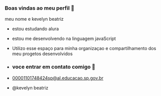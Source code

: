 ### Boas vindas ao meu perfil 🤍

meu nome e kevelyn beatriz

- estou estudando alura
- estou me desenvolvendo na linguagem javaScript
- Utilizo esse espaço para minha organizaçao e compartilhamento dos meu progetos desenvolvidos

- ### voce entrar em contato comigo 😬

- 00001101748424sp@al.educacao.sp.gov.br

- @kevelyn beatriz








